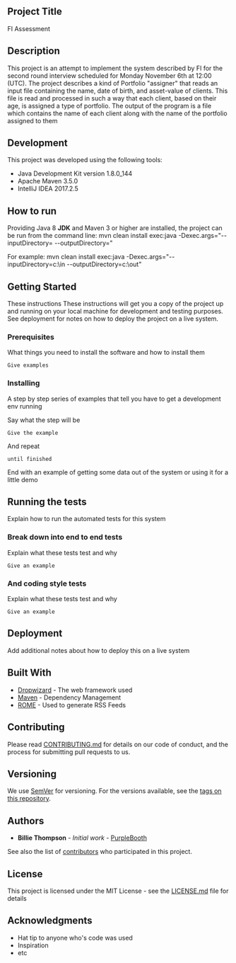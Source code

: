 ## Project Title

FI Assessment

## Description

This project is an attempt to implement the system described by FI for the second round interview
scheduled for Monday November 6th at 12:00 (UTC).
The project describes a kind of Portfolio "assigner" that reads an input file containing the name,
date of birth, and asset-value of clients.
This file is read and processed in such a way that each client, based on their age, is assigned a
type of portfolio.
The output of the program is a file which contains the name of each client along with the name of
the portfolio assigned to them

## Development
This project was developed using the following tools:
-  Java Development Kit version 1.8.0_144
-  Apache Maven 3.5.0
-  IntelliJ IDEA 2017.2.5

## How to run
Providing Java 8 **JDK** and Maven 3 or higher are installed, the project can be run from the command line:
mvn clean install exec:java -Dexec.args="--inputDirectory=<dir1> --outputDirectory=<dir2>"

For example:
mvn clean install exec:java -Dexec.args="--inputDirectory=c:\in --outputDirectory=c:\out"






## Getting Started

These instructions
These instructions will get you a copy of the project up and running on your local machine for
development and testing purposes. See deployment for notes on how to deploy the project on a live system.

### Prerequisites

What things you need to install the software and how to install them

```
Give examples
```

### Installing

A step by step series of examples that tell you have to get a development env running

Say what the step will be

```
Give the example
```

And repeat

```
until finished
```

End with an example of getting some data out of the system or using it for a little demo

## Running the tests

Explain how to run the automated tests for this system

### Break down into end to end tests

Explain what these tests test and why

```
Give an example
```

### And coding style tests

Explain what these tests test and why

```
Give an example
```

## Deployment

Add additional notes about how to deploy this on a live system

## Built With

* [Dropwizard](http://www.dropwizard.io/1.0.2/docs/) - The web framework used
* [Maven](https://maven.apache.org/) - Dependency Management
* [ROME](https://rometools.github.io/rome/) - Used to generate RSS Feeds

## Contributing

Please read [CONTRIBUTING.md](https://gist.github.com/PurpleBooth/b24679402957c63ec426) for details on our code of conduct, and the process for submitting pull requests to us.

## Versioning

We use [SemVer](http://semver.org/) for versioning. For the versions available, see the [tags on this repository](https://github.com/your/project/tags).

## Authors

* **Billie Thompson** - *Initial work* - [PurpleBooth](https://github.com/PurpleBooth)

See also the list of [contributors](https://github.com/your/project/contributors) who participated in this project.

## License

This project is licensed under the MIT License - see the [LICENSE.md](LICENSE.md) file for details

## Acknowledgments

* Hat tip to anyone who's code was used
* Inspiration
* etc
